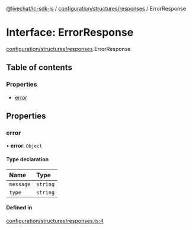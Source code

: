[@livechat/lc-sdk-js](../README.md) / [configuration/structures/responses](../modules/configuration_structures_responses.md) / ErrorResponse

# Interface: ErrorResponse

[configuration/structures/responses](../modules/configuration_structures_responses.md).ErrorResponse

## Table of contents

### Properties

- [error](configuration_structures_responses.ErrorResponse.md#error)

## Properties

### error

• **error**: `Object`

#### Type declaration

| Name | Type |
| :------ | :------ |
| `message` | `string` |
| `type` | `string` |

#### Defined in

[configuration/structures/responses.ts:4](https://github.com/livechat/lc-sdk-js/blob/a63b0a6/src/configuration/structures/responses.ts#L4)

